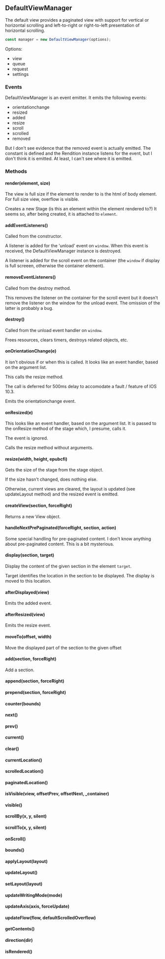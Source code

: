 <h2 id="DefaultViewManager">DefaultViewManager</h2>

The default view provides a  paginated view with support for vertical or
horizontal scrolling and left-to-right or right-to-left presentation of
horizontal scrolling.

```js
const manager = new DefaultViewManager(options);
```

Options:
 * view
 * queue
 * request
 * settings

<h3 id='DefaultViewManager.events'>Events</h3>

DefaultViewManager is an event emitter. It emits the following events:

 * orientationchange
 * resized
 * added
 * resize
 * scroll
 * scrolled
 * removed

But I don't see evidence that the removed event is actually emitted. The
constant is defined and the Rendition instance listens for the event, but I
don't think it is emitted. At least, I can't see where it is emitted.

<h3 id='DefaultViewManager.methods'>Methods</h3>

<h4 id="DefaultViewManager.render">render(element, size)</h4>

The view is full size if the element to render to is the html of body
element. For full size view, overflow is visible.

Creates a new Stage (is this an element within the element rendered to?) It
seems so, after being created, it is attached to `element`.


<h4 id="DefaultViewManager.addEventListeners">addEventListeners()</h4>

Called from the constructor.

A listener is added for the 'unload' event on `window`. When this event is
received, the DefaultViewManager instance is destroyed.

A listener is added for the scroll event on the container (the `window` if
display is full screeen, otherwise the container element).


<h4 id="DefaultViewManager.removeEventListeners">removeEventListeners()</h4>

Called from the destroy method.

This removes the listener on the container for the scroll event but it
doesn't remove the listener on the window for the unload event. The
omission of the latter is probably a bug.

<h4 id="DefaultViewManager.destroy">destroy()</h4>

Called from the unload event handler on `window`.

Frees resources, clears timers, destroys related objects, etc.

<h4 id="DefaultViewManager.onOrientationChange">onOrientationChange(e)</h4>

It isn't obvious if or when this is called. It looks like an event handler,
based on the argument list.

This calls the resize method.

The call is deferred for 500ms delay to accomodate a fault / feature of IOS
10.3. 

Emits the orientationchange event.

<h4 id="DefaultViewManager.resized">onResized(e)</h4>

This looks like an event handler, based on the argument list. It is passed
to the onResize method of the stage which, I presume, calls it.

The event is ignored.

Calls the resize method without arguments.

<h4 id="DefaultViewManager.resize">resize(width, height, epubcfi)</h4>

Gets the size of the stage from the stage object.

If the size hasn't changed, does nothing else.

Otherwise, current views are cleared, the layout is updated (see
updateLayout method) and the resized event is emitted.

<h4 id="DefaultViewManager.createView">createView(section, forceRight)</h4>

Returns a new View object.

<h4 id="DefaultViewManager.handleNextPrePaginated">handleNextPrePaginated(forceRight, section, action)</h4>

Some special handling for pre-paginated content. I don't know anything
about pre-paginated content. This is a bit mysterious.

<h4 id="DefaultViewManager.display">display(section, target)</h4>

Display the content of the given section in the element `target`.

Target identifies the location in the section to be displayed. The display
is moved to this location.

<h4 id="DefaultViewManager.afterDisplayed">afterDisplayed(view)</h4>

Emits the added event.

<h4 id="DefaultViewManager.afterResized">afterResized(view)</h4>

Emits the resize event.

<h4 id="DefaultViewManager.moveTo">moveTo(offset, width)</h4>

Move the displayed part of the section to the given offset

<h4 id="DefaultViewManager.add">add(section, forceRight)</h4>

Add a section.

<h4 id="DefaultViewManager.append">append(section, forceRight)</h4>
<h4 id="DefaultViewManager.prepend">prepend(section, forceRight)</h4>
<h4 id="DefaultViewManager.counter">counter(bounds)</h4>
<h4 id="DefaultViewManager.next">next()</h4>
<h4 id="DefaultViewManager.prev">prev()</h4>
<h4 id="DefaultViewManager.current">current()</h4>
<h4 id="DefaultViewManager.clear">clear()</h4>
<h4 id="DefaultViewManager.currentLocation">currentLocation()</h4>
<h4 id="DefaultViewManager.scrolledLocation">scrolledLocation()</h4>
<h4 id="DefaultViewManager.paginatedLocation">paginatedLocation()</h4>
<h4 id="DefaultViewManager.isVisible">isVisible(view, offsetPrev, offsetNext, _container)</h4>
<h4 id="DefaultViewManager.visible">visible()</h4>
<h4 id="DefaultViewManager.scrollBy">scrollBy(x, y, silent)</h4>
<h4 id="DefaultViewManager.scrollTo">scrollTo(x, y, silent)</h4>
<h4 id="DefaultViewManager.onScroll">onScroll()</h4>
<h4 id="DefaultViewManager.bounds">bounds()</h4>
<h4 id="DefaultViewManager.applyLayout">applyLayout(layout)</h4>
<h4 id="DefaultViewManager.updateLayout">updateLayout()</h4>
<h4 id="DefaultViewManager.setLayout">setLayout(layout)</h4>
<h4 id="DefaultViewManager.updateWritingMode">updateWritingMode(mode)</h4>
<h4 id="DefaultViewManager.updateAxis">updateAxis(axis, forceUpdate)</h4>
<h4 id="DefaultViewManager.updateFlow">updateFlow(flow, defaultScrolledOverflow)</h4>
<h4 id="DefaultViewManager.getContents">getContents()</h4>
<h4 id="DefaultViewManager.direction">direction(dir)</h4>
<h4 id="DefaultViewManager.isRendered">isRendered()</h4>
